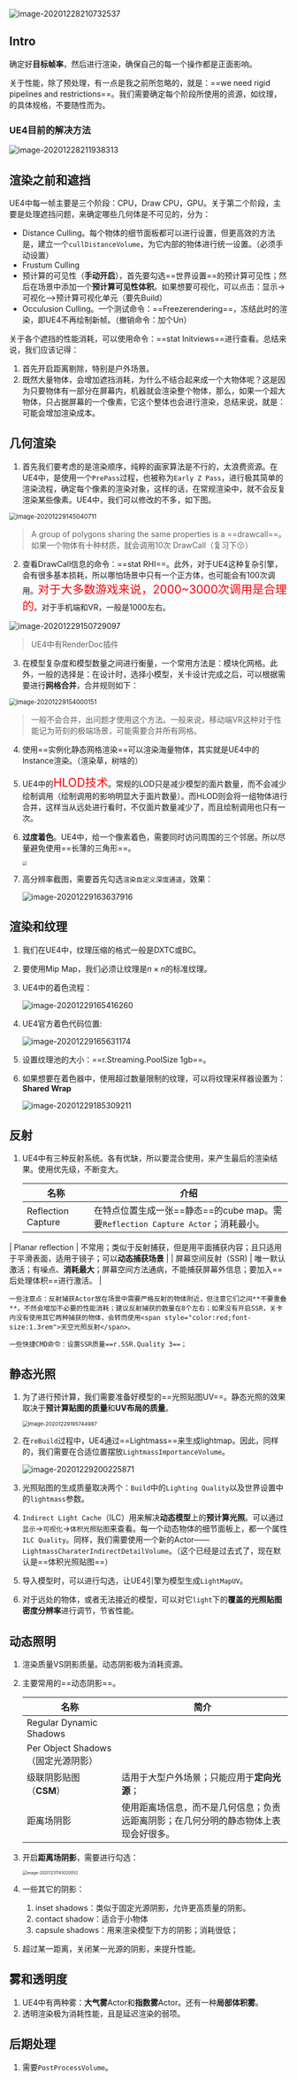 ![image-20201228210732537](实时渲染深入探究2.assets/image-20201228210732537.png)

## Intro

确定好**目标帧率**，然后进行渲染，确保自己的每一个操作都是正面影响。

关于性能，除了预处理，有一点是我之前所忽略的，就是：==we need rigid pipelines and restrictions==。我们需要确定每个阶段所使用的资源，如纹理，的具体规格，不要随性而为。

### UE4目前的解决方法

![image-20201228211938313](实时渲染深入探究2.assets/image-20201228211938313.png)



## 渲染之前和遮挡

UE4中每一帧主要是三个阶段：CPU，Draw CPU，GPU。关于第二个阶段，主要是处理遮挡问题，来确定哪些几何体是不可见的，分为：

- Distance Culling。每个物体的细节面板都可以进行设置，但更高效的方法是，建立一个`cullDistanceVolume`，为它内部的物体进行统一设置。（必须手动设置）
- Frustum Culling
- 预计算的可见性（**手动开启**），首先要勾选==世界设置==的预计算可见性；然后在场景中添加一个**预计算可见性体积**。如果想要可视化，可以点击：显示->可视化-->预计算可视化单元（要先Build）
- Occulusion Culling。一个测试命令：==Freezerendering==，冻结此时的渲染，即UE4不再绘制新帧。（撤销命令：加个Un）

关于各个遮挡的性能消耗，可以使用命令：==stat Initviews==进行查看。总结来说，我们应该记得：

1. 首先开启距离剔除，特别是户外场景。
2. 既然大量物体，会增加遮挡消耗，为什么不结合起来成一个大物体呢？这是因为只要物体有一部分在屏幕内，机器就会渲染整个物体，那么，如果一个超大物体，只占据屏幕的一个像素，它这个整体也会进行渲染，总结来说，就是：可能会增加渲染成本。

## 几何渲染

1. 首先我们要考虑的是渲染顺序，纯粹的画家算法是不行的，太浪费资源。在UE4中，是使用一个`PrePass`过程，也被称为`Early Z Pass`，进行极其简单的渲染流程，确定每个像素的渲染对象，这样的话，在常规渲染中，就不会反复渲染某些像素。UE4中，我们可以修改的不多，如下图。

<img src="实时渲染深入探究2.assets/image-20201229145040711.png" alt="image-20201229145040711" style="zoom:80%;" />

> A group of polygons sharing the same properties is a ==drawcall==。如果一个物体有十种材质，就会调用10次	DrawCall（复习下😗）
>

2. 查看DrawCall信息的命令：==stat RHI==。此外，对于UE4这种复杂引擎，会有很多基本损耗，所以哪怕场景中只有一个正方体，也可能会有100次调用。<span style="color:red;font-size:1.3rem">对于大多数游戏来说，2000~3000次调用是合理的</span>。对于手机端和VR，一般是1000左右。

![image-20201229150729097](实时渲染深入探究2.assets/image-20201229150729097.png)

> UE4中有RenderDoc插件

3. 在模型复杂度和模型数量之间进行衡量，一个常用方法是：模块化网格。此外，一般的选择是：在设计时，选择小模型，关卡设计完成之后，可以根据需要进行**网格合并**，合并规则如下：

<img src="实时渲染深入探究2.assets/image-20201229154000151.png" alt="image-20201229154000151" style="zoom:80%;" />

> 一般不会合并，出问题才使用这个方法。一般来说，移动端VR这种对于性能记为苛刻的极端场景，可能需要合并所有网格。

4. 使用==实例化静态网格渲染==可以渲染海量物体，其实就是UE4中的Instance渲染。（渲染草，树啥的）
5. UE4中的<span style="color:red;font-size:1.3rem">HLOD技术</span>。常规的LOD只是减少模型的面片数量，而不会减少绘制调用（绘制调用的影响明显大于面片数量）。而HLOD则会将一组物体进行合并，这样当从远处进行看时，不仅面片数量减少了，而且绘制调用也只有一次。

6. **过度着色**。UE4中，给一个像素着色，需要同时访问周围的三个邻居。所以尽量避免使用==长薄的三角形==。

    <img src="实时渲染深入探究2.assets/捕获.PNG" style="zoom:50%;" />

7. 高分辨率截图，需要首先勾选`渲染自定义深度通道`，效果：

    ![image-20201229163637916](实时渲染深入探究2.assets/image-20201229163637916.png)

## 渲染和纹理

1. 我们在UE4中，纹理压缩的格式一般是DXTC或BC。

2. 要使用Mip Map，我们必须让纹理是$n\times n$的标准纹理。

3. UE4中的着色流程：

    ![image-20201229165416260](实时渲染深入探究2.assets/image-20201229165416260.png)

4. UE4官方着色代码位置:

    ![image-20201229165631174](实时渲染深入探究2.assets/image-20201229165631174.png)

5. 设置纹理池的大小：==r.Streaming.PoolSize 1gb==。

6. 如果想要在着色器中，使用超过数量限制的纹理，可以将纹理采样器设置为：**Shared Wrap**

    ![image-20201229185309211](实时渲染深入探究2.assets/image-20201229185309211.png)

## 反射

1. UE4中有三种反射系统。各有优缺，所以要混合使用，来产生最后的渲染结果。使用优先级，不断变大。

    | 名称               | 介绍                                                         |
    | ------------------ | ------------------------------------------------------------ |
    | Reflection Capture | 在特点位置生成一张==静态==的cube map。需要`Reflection Capture Actor`；消耗最小。 |
| Planar reflection  | 不常用；类似于反射捕获，但是用平面捕获内容；且只适用于平滑表面，适用于镜子；可以**动态捕获场景** |
    | 屏幕空间反射（SSR) | 唯一默认激活；有噪点、**消耗最大**；屏幕空间方法通病，不能捕获屏幕外信息；要加入==后处理体积==进行激活。 |
    
    一些注意点：反射捕获Actor放在场景中需要严格反射的物体附近，但注意它们之间**不要重叠**，不然会增加不必要的性能消耗；建议反射捕获的数量在8个左右；如果没有开启SSR，关卡内没有使用其它两种捕获的物体，会转而使用<span style="color:red;font-size:1.3rem">天空光照反射</span>。
    
    一些快捷CMD命令：设置SSR质量==r.SSR.Quality 3==；

## 静态光照

1. 为了进行预计算，我们需要准备好模型的==光照贴图UV==。静态光照的效果取决于**预计算贴图的质量**和**UV布局的质量**。

    <img src="实时渲染深入探究2.assets/image-20201229195744987.png" alt="image-20201229195744987" style="zoom:67%;" />

2. 在`reBuild`过程中，UE4通过==Lightmass==来生成lightmap。因此，同样的，我们需要在合适位置摆放`LightmassImportanceVolume`。

    ![image-20201229200225871](实时渲染深入探究2.assets/image-20201229200225871.png)

3. 光照贴图的生成质量取决两个：`Build`中的`Lighting Quality`以及世界设置中的`lightmass`参数。

4. `Indirect Light Cache`（ILC）用来解决**动态模型**上的**预计算光照**。可以通过`显示`->`可视化`->`体积光照贴图`来查看。每一个动态物体的细节面板上，都一个属性`ILC Quality`。同样，我们需要使用一个新的Actor——`LightmassCharaterIndirectDetailVolume`。（这个已经是过去式了，现在默认是==体积光照贴图==）

5. 导入模型时，可以进行勾选，让UE4引擎为模型生成`LightMapUV`。

6. 对于远处的物体，或者无法接近的模型，可以对它`light`下的**覆盖的光照贴图密度分辨率**进行调节，节省性能。



## 动态照明

1. 渲染质量VS阴影质量。动态阴影极为消耗资源。

2. 主要常用的==动态阴影==。

    | 名称                               | 简介                                                         |
    | ---------------------------------- | ------------------------------------------------------------ |
    | Regular Dynamic Shadows            |                                                              |
    | Per Object Shadows（固定光源阴影） |                                                              |
    | 级联阴影贴图（**CSM**）            | 适用于大型户外场景；只能应用于**定向光源**；                 |
    | 距离场阴影                         | 使用距离场信息，而不是几何信息；负责远距离阴影；在几何分明的静态物体上表现会好很多。 |

3. 开启**距离场阴影**，需要进行勾选：

    <img src="实时渲染深入探究2.assets/image-20201231143020052.png" alt="image-20201231143020052" style="zoom: 50%;" />

4. 一些其它的阴影：
    1. inset shadows：类似于固定光源阴影，允许更高质量的阴影。
    2. contact shadow：适合于小物体
    3. capsule shadows：用来渲染模型下方的阴影；消耗很低；

5. 超过某一距离，关闭某一光源的阴影，来提升性能。



## 雾和透明度

1. UE4中有两种雾：**大气雾**Actor和**指数雾**Actor。还有一种**局部体积雾**。
2. 透明渲染极为消耗性能，且是延迟渲染的弱项。



## 后期处理

1. 需要`PostProcessVolume`。

    